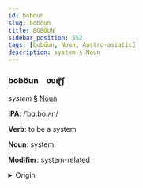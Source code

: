 ```yaml
---
id: boböun
slug: boböun
title: BOBÖUN
sidebar_position: 552
tags: [boböun, Noun, Austro-asiatic]
description: system § Noun
---
```


### boböun&emsp;<span kind="abugida">ʋʋıɽ̃ʃ</span>

*system* **§** [Noun](../../tags/Noun)

**IPA**: /ˈbɑ.bo.ʌn/

**Verb**: to be a system

**Noun**: system

**Modifier**: system-related

<details>
    <summary>Origin</summary>
    Khmer ប្រព័ន្ធ prɑpŏən /prɑ.ˈpŏən/<br/>
    <em>Austro-asiatic Language Family</em>
</details>